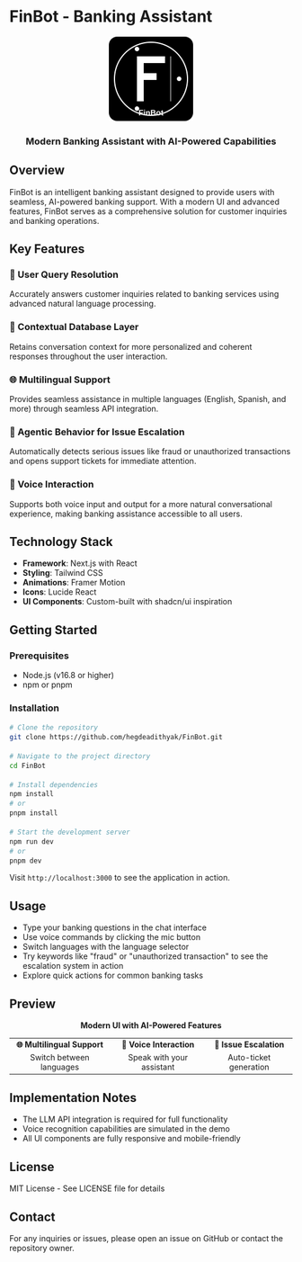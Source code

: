 # FinBot - Banking Assistant

<div align="center">
  <img src="public/logo-simple.svg" alt="FinBot Logo" width="150" height="150"/>
  <h3>Modern Banking Assistant with AI-Powered Capabilities</h3>
</div>

## Overview

FinBot is an intelligent banking assistant designed to provide users with seamless, AI-powered banking support. With a modern UI and advanced features, FinBot serves as a comprehensive solution for customer inquiries and banking operations.

## Key Features

### 🤖 User Query Resolution
Accurately answers customer inquiries related to banking services using advanced natural language processing.

### 🧠 Contextual Database Layer
Retains conversation context for more personalized and coherent responses throughout the user interaction.

### 🌐 Multilingual Support
Provides seamless assistance in multiple languages (English, Spanish, and more) through seamless API integration.

### 🚨 Agentic Behavior for Issue Escalation
Automatically detects serious issues like fraud or unauthorized transactions and opens support tickets for immediate attention.

### 🎤 Voice Interaction
Supports both voice input and output for a more natural conversational experience, making banking assistance accessible to all users.

## Technology Stack

- **Framework**: Next.js with React
- **Styling**: Tailwind CSS
- **Animations**: Framer Motion
- **Icons**: Lucide React
- **UI Components**: Custom-built with shadcn/ui inspiration

## Getting Started

### Prerequisites
- Node.js (v16.8 or higher)
- npm or pnpm

### Installation

```bash
# Clone the repository
git clone https://github.com/hegdeadithyak/FinBot.git

# Navigate to the project directory
cd FinBot

# Install dependencies
npm install
# or
pnpm install

# Start the development server
npm run dev
# or
pnpm dev
```

Visit `http://localhost:3000` to see the application in action.

## Usage

- Type your banking questions in the chat interface
- Use voice commands by clicking the mic button
- Switch languages with the language selector
- Try keywords like "fraud" or "unauthorized transaction" to see the escalation system in action
- Explore quick actions for common banking tasks

## Preview

<div align="center">
  <p align="center"><strong>Modern UI with AI-Powered Features</strong></p>
  <table>
    <tr>
      <td align="center"><strong>🌐 Multilingual Support</strong></td>
      <td align="center"><strong>🎤 Voice Interaction</strong></td>
      <td align="center"><strong>🚨 Issue Escalation</strong></td>
    </tr>
    <tr>
      <td align="center">Switch between languages</td>
      <td align="center">Speak with your assistant</td>
      <td align="center">Auto-ticket generation</td>
    </tr>
  </table>
</div>

## Implementation Notes

- The LLM API integration is required for full functionality
- Voice recognition capabilities are simulated in the demo
- All UI components are fully responsive and mobile-friendly

## License

MIT License - See LICENSE file for details

## Contact

For any inquiries or issues, please open an issue on GitHub or contact the repository owner. 